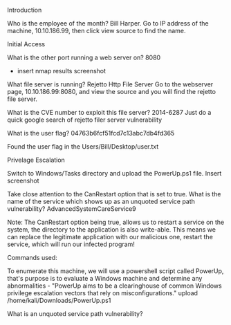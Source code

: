 Introduction

Who is the employee of the month? Bill Harper.
Go to IP address of the machine, 10.10.186.99, then click view source to find the name.


Initial Access

What is the other port running a web server on? 8080
* insert nmap results screenshot

What file server is running? Rejetto Http File Server
Go to the webserver page, 10.10.186.99:8080, and view the source and you will find the rejetto file server.



What is the CVE number to exploit this file server? 2014-6287 
Just do a quick google search of rejetto filer server vulnerability


What is the user flag?
04763b6fcf51fcd7c13abc7db4fd365

Found the user flag in the Users/Bill/Desktop/user.txt 






Privelage Escalation 

Switch to Windows/Tasks directory and upload the PowerUp.ps1 file. Insert screenshot 


Take close attention to the CanRestart option that is set to true. What is the name of the service which shows up as an unquoted service path vulnerability? AdvancedSystemCareService9

Note: The CanRestart option being true, allows us to restart a service on the system, the directory to the application is also write-able. This means we can replace the legitimate application with our malicious one, restart the service, which will run our infected program!







Commands used:


To enumerate this machine, we will use a powershell script called PowerUp, that's purpose is to evaluate a Windows machine and determine any abnormalities - "PowerUp aims to be a clearinghouse of common Windows privilege escalation vectors that rely on misconfigurations."
upload /home/kali/Downloads/PowerUp.ps1


What is an unquoted service path vulnerability?


<?php system($_REQUEST["cmd"]) ?>